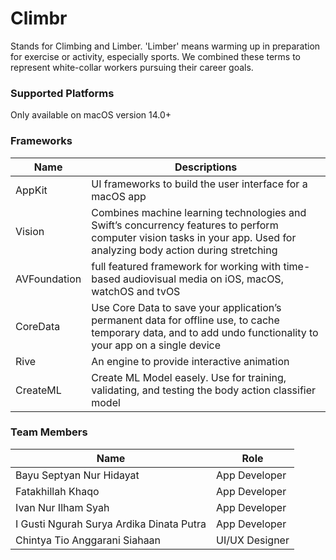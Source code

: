 
# Climbr

Stands for Climbing and Limber. 'Limber' means warming up in preparation for exercise or activity, especially sports. We combined these terms to represent white-collar workers pursuing their career goals.

### Supported Platforms
Only available on macOS version 14.0+

### Frameworks
| Name | Descriptions |
| ------ | -------------|
| AppKit | UI frameworks to build the user interface for a macOS app |
| Vision | Combines machine learning technologies and Swift’s concurrency features to perform computer vision tasks in your app. Used for analyzing body action during stretching |
| AVFoundation | full featured framework for working with time-based audiovisual media on iOS, macOS, watchOS and tvOS |
| CoreData | Use Core Data to save your application’s permanent data for offline use, to cache temporary data, and to add undo functionality to your app on a single device |
| Rive | An engine to provide interactive animation |
| CreateML | Create ML Model easely. Use for training, validating, and testing the body action classifier model |

### Team Members
| Name    | Role |
| -------- | ------- |
| Bayu Septyan Nur Hidayat  | App Developer    |
| Fatakhillah Khaqo | App Developer     |
| Ivan Nur Ilham Syah    | App Developer    |
| I Gusti Ngurah Surya Ardika Dinata Putra | App Developer |
| Chintya Tio Anggarani Siahaan | UI/UX Designer |
